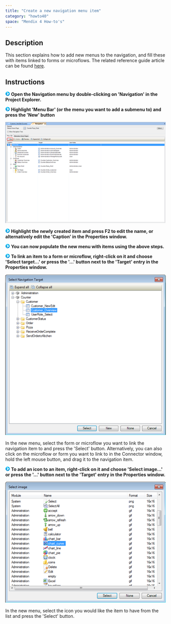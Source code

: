 ```yaml
---
title: "Create a new navigation menu item"
category: "howto40"
space: "Mendix 4 How-to's"
---
```

## Description

This section explains how to add new menus to the navigation, and fill these with items linked to forms or microflows. The related reference guide article can be found [here](https://world.mendix.com/pages/releaseview.action?pageId=13238662).

## Instructions

![](attachments/819203/917932.png) **Open the Navigation menu by double-clicking on 'Navigation' in the Project Explorer.**

![](attachments/819203/917932.png) **Highlight 'Menu Bar' (or the menu you want to add a submenu to) and press the 'New' button**

![](attachments/2621516/2752788.png)

![](attachments/819203/917932.png) **Highlight the newly created item and press F2 to edit the name, or alternatively edit the 'Caption' in the Properties window.**

![](attachments/819203/917932.png) **You can now populate the new menu with items using the above steps.**

![](attachments/819203/917932.png) **To link an item to a form or microflow, right-click on it and choose 'Select target...' or press the '...' button next to the 'Target' entry in the Properties window.**

![](attachments/2621516/2752787.png)

In the new menu, select the form or microflow you want to link the navigation item to and press the 'Select' button. Alternatively, you can also click on the microflow or form you want to link to in the Connector window, hold the left mouse button, and drag it to the navigation item.

![](attachments/819203/917932.png) **To add an icon to an item, right-click on it and choose 'Select image...' or press the '...' button next to the 'Target' entry in the Properties window.**

![](attachments/2621516/2752786.png)

In the new menu, select the icon you would like the item to have from the list and press the 'Select' button.

